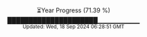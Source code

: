 <p align="center">
⏳Year Progress (71.39 %) <br>
█████████████████████▁▁▁▁▁▁▁▁▁ <br>
<sub>Updated: Wed, 18 Sep 2024 06:28:51 GMT</sub>
</p>

